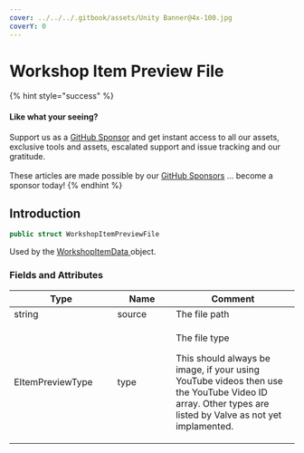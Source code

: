 ```yaml
---
cover: ../../../.gitbook/assets/Unity Banner@4x-100.jpg
coverY: 0
---
```


# Workshop Item Preview File

{% hint style="success" %}
#### Like what your seeing?

Support us as a [GitHub Sponsor](../../../become-a-sponsor/) and get instant access to all our assets, exclusive tools and assets, escalated support and issue tracking and our gratitude.\
\
These articles are made possible by our [GitHub Sponsors](../../../become-a-sponsor/) ... become a sponsor today!
{% endhint %}

## Introduction

```csharp
public struct WorkshopItemPreviewFile
```

Used by the [WorkshopItemData ](../data-layer/workshop-item-data.md)object.

### Fields and Attributes

<table><thead><tr><th width="214.47090837902758">Type</th><th width="150">Name</th><th width="375.82373346952215">Comment</th></tr></thead><tbody><tr><td>string</td><td>source</td><td>The file path</td></tr><tr><td>EItemPreviewType</td><td>type</td><td><p>The file type</p><p>This should always be image, if your using YouTube videos then use the YouTube Video ID array. Other types are listed by Valve as not yet implamented.</p></td></tr></tbody></table>

